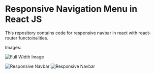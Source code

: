 # Responsive Navigation Menu in React JS

This repository contains code for responsive navbar in react with react-router functoinalities.

Images:

![Full Width Image](https://github.com/codebucks27/React-responsive-navbar/blob/main/screenshot-localhost_3000-2020.12.08-17_19_26.png)

![Responsive Navbar](https://github.com/codebucks27/React-responsive-navbar/blob/main/screenshot-localhost_3000-2020.12.08-17_21_58.png)     ![Responsive Navbar](https://github.com/codebucks27/React-responsive-navbar/blob/main/screenshot-localhost_3000-2020.12.08-17_21_11.png)


